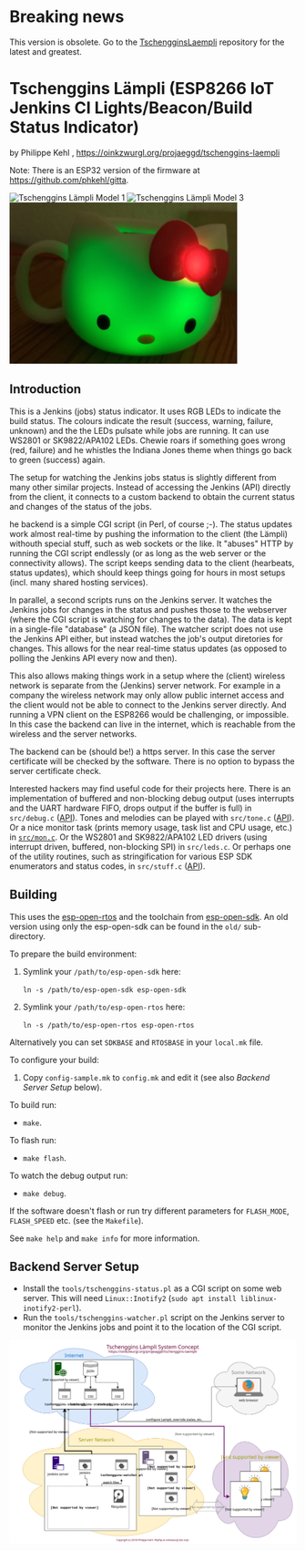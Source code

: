 # Breaking news

This version is obsolete. Go to the [TschengginsLaempli](https://github.com/phkehl/TschengginsLaempli) repository for the latest and greatest.


# Tschenggins Lämpli (ESP8266 IoT Jenkins CI Lights/Beacon/Build Status Indicator)

by Philippe Kehl <flipflip at oinkzwurgl dot org>,
https://oinkzwurgl.org/projaeggd/tschenggins-laempli

Note: There is an ESP32 version of the firmware at https://github.com/phkehl/gitta.

![Tschenggins Lämpli Model 1](old/fs/laempli.png)
![Tschenggins Lämpli Model 3](doc/laempli3.jpg)
![Tschenggins Lämpli "Hello"](doc/hello.jpg)

## Introduction

This is a Jenkins (jobs) status indicator. It uses RGB LEDs to indicate the
build status. The colours indicate the result (success, warning, failure,
unknown) and the the LEDs pulsate while jobs are running. It can use WS2801 or
SK9822/APA102 LEDs. Chewie roars if something goes wrong (red, failure) and he
whistles the Indiana Jones theme when things go back to green (success) again.

The setup for watching the Jenkins jobs status is slightly different from many
other similar projects. Instead of accessing the Jenkins (API) directly from the
client, it connects to a custom backend to obtain the current status and changes
of the status of the jobs.

he backend is a simple CGI script (in Perl, of course ;-). The status updates
work almost real-time by pushing the information to the client (the Lämpli)
withouth special stuff, such as web sockets or the like. It "abuses" HTTP by
running the CGI script endlessly (or as long as the web server or the
connectivity allows). The script keeps sending data to the client (hearbeats,
status updates), which should keep things going for hours in most setups
(incl. many shared hosting services).

In parallel, a second scripts runs on the Jenkins server. It watches the Jenkins
jobs for changes in the status and pushes those to the webserver (where the CGI
script is watching for changes to the data). The data is kept in a single-file
"database" (a JSON file). The watcher script does not use the Jenkins API
either, but instead watches the job's output diretories for changes. This allows
for the near real-time status updates (as opposed to polling the Jenkins API
every now and then).

This also allows making things work in a setup where the (client) wireless
network is separate from the (Jenkins) server network. For example in a company
the wireless network may only allow public internet access and the client would
not be able to connect to the Jenkins server directly. And running a VPN client
on the ESP8266 would be challenging, or impossible. In this case the backend can
live in the internet, which is reachable from the wireless and the server
networks.

The backend can be (should be!) a https server. In this case the server
certificate will be checked by the software. There is no option to bypass the
server certificate check.

Interested hackers may find useful code for their projects here. There is an
implementation of buffered and non-blocking debug output (uses interrupts and
the UART hardware FIFO, drops output if the buffer is full) in `src/debug.c`
([API](src/debug.h)). Tones and melodies can be played with `src/tone.c`
([API](src/tone.h)). Or a nice monitor task (prints memory usage, task list and
CPU usage, etc.) in [`src/mon.c`](src/mon.c). Or the WS2801 and SK9822/APA102
LED drivers (using interrupt driven, buffered, non-blocking SPI) in
`src/leds.c`. Or perhaps one of the utility routines, such as stringification
for various ESP SDK enumerators and status codes, in `src/stuff.c`
([API](src/stuff.h)).

## Building

This uses the [esp-open-rtos](https://github.com/SuperHouse/esp-open-rtos) and
the toolchain from [esp-open-sdk](https://github.com/pfalcon/esp-open-sdk). An
old version using only the esp-open-sdk can be found in the `old/` sub-directory.

To prepare the build environment:

1. Symlink your `/path/to/esp-open-sdk` here:

   `ln -s /path/to/esp-open-sdk esp-open-sdk`

2. Symlink your `/path/to/esp-open-rtos` here:

   `ln -s /path/to/esp-open-rtos esp-open-rtos`

Alternatively you can set `SDKBASE` and `RTOSBASE` in your `local.mk` file.

To configure your build:

1. Copy `config-sample.mk` to `config.mk` and edit it (see also _Backend Server Setup_ below).

To build run:

* `make`.

To flash run:

* `make flash`.

To watch the debug output run:

* `make debug`.

If the software doesn't flash or run try different parameters for
`FLASH_MODE`, `FLASH_SPEED` etc. (see the `Makefile`).

See `make help` and `make info` for more information.

## Backend Server Setup

- Install the `tools/tschenggins-status.pl` as a CGI script on some web server. This will need
  `Linux::Inotify2` (`sudo apt install liblinux-inotify2-perl`).
- Run the `tools/tschenggins-watcher.pl` script on the Jenkins server to monitor the Jenkins jobs
  and point it to the location of the CGI script.

![Tschenggins Lämpli System Concept](doc/system_concept.svg)
